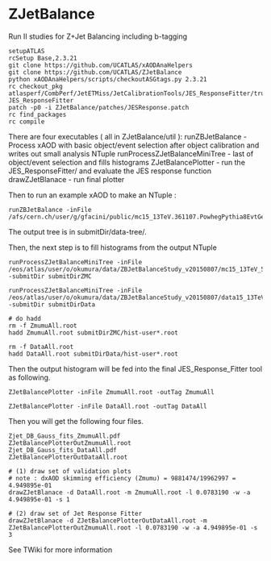 # ZJetBalance
Run II studies for Z+Jet Balancing including b-tagging

```
setupATLAS
rcSetup Base,2.3.21
git clone https://github.com/UCATLAS/xAODAnaHelpers
git clone https://github.com/UCATLAS/ZJetBalance
python xAODAnaHelpers/scripts/checkoutASGtags.py 2.3.21
rc checkout_pkg atlasperf/CombPerf/JetETMiss/JetCalibrationTools/JES_ResponseFitter/trunk JES_ResponseFitter
patch -p0 -i ZJetBalance/patches/JESResponse.patch
rc find_packages
rc compile
```

There are four executables ( all in ZJetBalance/util ):
  runZBJetBalance - Process xAOD with basic object/event selection after object calibration and writes out small analysis NTuple
  runProcessZJetBalanceMiniTree - last of object/event selection and fills histograms
  ZJetBalancePlotter - run the JES_ResponseFitter/ and evaluate the JES response function
  drawZJetBlanace - run final plotter

Then to run an example xAOD to make an NTuple :
```
runZBJetBalance -inFile /afs/cern.ch/user/g/gfacini/public/mc15_13TeV.361107.PowhegPythia8EvtGen_AZNLOCTEQ6L1_Zmumu.merge.DAOD_SUSY5.e3601_s2576_s2132_r6633_r6264_p2370_tid05768578_00/DAOD_SUSY5.05768578._000001.pool.root.1
```
The output tree is in submitDir/data-tree/.


Then, the next step is to fill histograms from the output NTuple
```
runProcessZJetBalanceMiniTree -inFile /eos/atlas/user/o/okumura/data/ZBJetBalanceStudy_v20150807/mc15_13TeV_50ns/mc15_13TeV_50ns_361107 -submitDir submitDirZMC

runProcessZJetBalanceMiniTree -inFile /eos/atlas/user/o/okumura/data/ZBJetBalanceStudy_v20150807/data15_13TeV_50ns -submitDir submitDirData

# do hadd
rm -f ZmumuAll.root
hadd ZmumuAll.root submitDirZMC/hist-user*.root

rm -f DataAll.root
hadd DataAll.root submitDirData/hist-user*.root
```

Then the output histogram will be fed into the final JES_Response_Fitter tool as following.

```
ZJetBalancePlotter -inFile ZmumuAll.root -outTag ZmumuAll

ZJetBalancePlotter -inFile DataAll.root -outTag DataAll
```

Then you will get the following four files.

```
Zjet_DB_Gauss_fits_ZmumuAll.pdf
ZJetBalancePlotterOutZmumuAll.root
Zjet_DB_Gauss_fits_DataAll.pdf
ZJetBalancePlotterOutDataAll.root
```

```
# (1) draw set of validation plots
# note : dxAOD skimming efficiency (Zmumu) = 9881474/19962997 = 4.949895e-01
drawZJetBlanace -d DataAll.root -m ZmumuAll.root -l 0.0783190 -w -a 4.949895e-01 -s 1

# (2) draw set of Jet Response Fitter
drawZJetBlanace -d ZJetBalancePlotterOutDataAll.root -m ZJetBalancePlotterOutZmumuAll.root -l 0.0783190 -w -a 4.949895e-01 -s 3
```

See TWiki for more information
